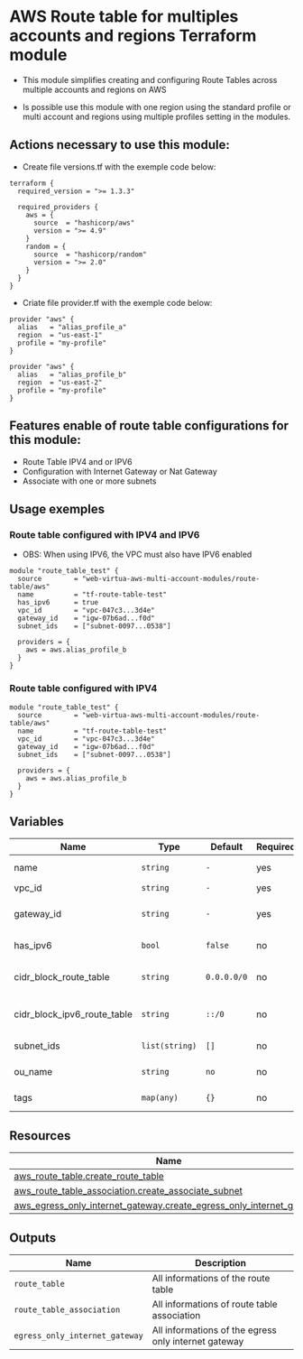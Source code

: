 # AWS Route table for multiples accounts and regions Terraform module
* This module simplifies creating and configuring Route Tables across multiple accounts and regions on AWS

* Is possible use this module with one region using the standard profile or multi account and regions using multiple profiles setting in the modules.

## Actions necessary to use this module:

* Create file versions.tf with the exemple code below:
```hcl
terraform {
  required_version = ">= 1.3.3"

  required_providers {
    aws = {
      source  = "hashicorp/aws"
      version = ">= 4.9"
    }
    random = {
      source  = "hashicorp/random"
      version = ">= 2.0"
    }
  }
}
```

* Criate file provider.tf with the exemple code below:
```hcl
provider "aws" {
  alias   = "alias_profile_a"
  region  = "us-east-1"
  profile = "my-profile"
}

provider "aws" {
  alias   = "alias_profile_b"
  region  = "us-east-2"
  profile = "my-profile"
}
```


## Features enable of route table configurations for this module:

- Route Table IPV4 and or IPV6
- Configuration with Internet Gateway or Nat Gateway
- Associate with one or more subnets

## Usage exemples

### Route table configured with IPV4 and IPV6
* OBS: When using IPV6, the VPC must also have IPV6 enabled

```hcl
module "route_table_test" {
  source        = "web-virtua-aws-multi-account-modules/route-table/aws"
  name          = "tf-route-table-test"
  has_ipv6      = true
  vpc_id        = "vpc-047c3...3d4e"
  gateway_id    = "igw-07b6ad...f0d"
  subnet_ids    = ["subnet-0097...0538"]
 
  providers = {
    aws = aws.alias_profile_b
  }
}
```

### Route table configured with IPV4

```hcl
module "route_table_test" {
  source        = "web-virtua-aws-multi-account-modules/route-table/aws"
  name          = "tf-route-table-test"
  vpc_id        = "vpc-047c3...3d4e"
  gateway_id    = "igw-07b6ad...f0d"
  subnet_ids    = ["subnet-0097...0538"]
 
  providers = {
    aws = aws.alias_profile_b
  }
}
```

## Variables

| Name | Type | Default | Required | Description | Options |
|------|-------------|------|---------|:--------:|:--------|
| name | `string` | `-` | yes | Name to route table | `-` |
| vpc_id | `string` | `-` | yes | VPC ID | `-` |
| gateway_id | `string` | `-` | yes | Internet or Nat gateway ID | `-` |
| has_ipv6 | `bool` | `false` | no | If VPC has IPV6 | `*`false <br> `*`true |
| cidr_block_route_table | `string` | `0.0.0.0/0` | no | IPV4 cidr block to route table | `-` |
| cidr_block_ipv6_route_table | `string` | `::/0` | no | IPV6 cidr block to route table | `-` |
| subnet_ids | `list(string)` | `[]` | no | List within subnet IDs | `-` |
| ou_name | `string` | `no` | no | Policy of ACL | `-` |
| tags | `map(any)` | `{}` | no | Tags to bucket | `-` |


## Resources

| Name | Type |
|------|------|
| [aws_route_table.create_route_table](https://registry.terraform.io/providers/hashicorp/aws/latest/docs/resources/route_table) | resource |
| [aws_route_table_association.create_associate_subnet](https://registry.terraform.io/providers/hashicorp/aws/latest/docs/resources/route_table_association) | resource |
| [aws_egress_only_internet_gateway.create_egress_only_internet_gateway](https://registry.terraform.io/providers/hashicorp/aws/latest/docs/resources/egress_only_internet_gateway) | resource |

## Outputs

| Name | Description |
|------|-------------|
| `route_table` | All informations of the route table |
| `route_table_association` | All informations of route table association |
| `egress_only_internet_gateway` | All informations of the egress only internet gateway|
